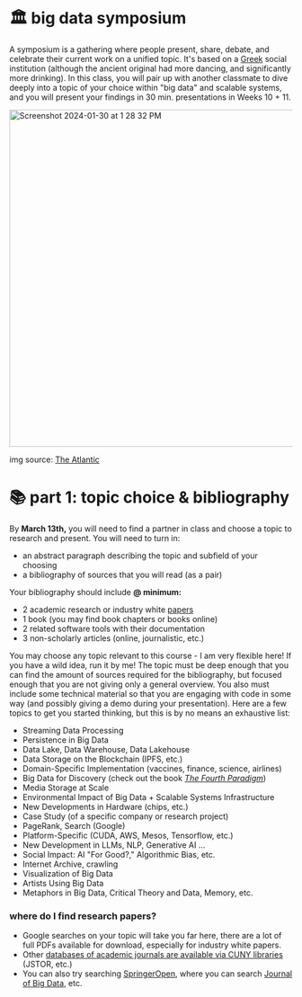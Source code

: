 # 🏛️ big data symposium

A symposium is a gathering where people present, share, debate, and celebrate their current work on a unified topic. It's based on a [Greek](https://en.wikipedia.org/wiki/Symposium#/media/File:Paestum_tombeau_plongeur_c1.jpg) social institution (although the ancient original had more dancing, and significantly more drinking). In this class, you will pair up with another classmate to dive deeply into a topic of your choice within "big data" and scalable systems, and you will present your findings in 30 min. presentations in Weeks 10 + 11.

<img width="600" alt="Screenshot 2024-01-30 at 1 28 32 PM" src="https://github.com/mab253/bigdata_spring24/assets/17707843/875c57f9-84ce-4704-8ac9-81c325840d44">

img source: [The Atlantic](https://cdn.theatlantic.com/thumbor/6qfVcgYTpN7FB6ZDTYQTVhvGdAA=/0x104:2000x1229/1600x900/media/img/mt/2017/03/Aristotle1/original.jpg)

# 📚 part 1: topic choice & bibliography

By **March 13th,** you will need to find a partner in class and choose a topic to research and present. You will need to turn in:
- an abstract paragraph describing the topic and subfield of your choosing
- a bibliography of sources that you will read (as a pair)

Your bibliography should include **@ minimum:**
- 2 academic research or industry white [papers](#where-do-I-find-research-papers)
- 1 book (you may find book chapters or books online)
- 2 related software tools with their documentation
- 3 non-scholarly articles (online, journalistic, etc.)
  
You may choose any topic relevant to this course - I am very flexible here! If you have a wild idea, run it by me! The topic must be deep enough that you can find the amount of sources required for the bibliography, but focused enough that you are not giving only a general overview. You also must include some technical material so that you are engaging with code in some way (and possibly giving a demo during your presentation). Here are a few topics to get you started thinking, but this is by no means an exhaustive list:
- Streaming Data Processing
- Persistence in Big Data
- Data Lake, Data Warehouse, Data Lakehouse
- Data Storage on the Blockchain (IPFS, etc.)
- Domain-Specific Implementation (vaccines, finance, science, airlines)
- Big Data for Discovery (check out the book _[The Fourth Paradigm](https://en.wikipedia.org/wiki/The_Fourth_Paradigm)_)
- Media Storage at Scale
- Environmental Impact of Big Data + Scalable Systems Infrastructure
- New Developments in Hardware (chips, etc.)
- Case Study (of a specific company or research project)
- PageRank, Search (Google)
- Platform-Specific (CUDA, AWS, Mesos, Tensorflow, etc.)
- New Development in LLMs, NLP, Generative AI ...
- Social Impact: AI "For Good?," Algorithmic Bias, etc.
- Internet Archive, crawling
- Visualization of Big Data
- Artists Using Big Data
- Metaphors in Big Data, Critical Theory and Data, Memory, etc.

### where do I find research papers?
- Google searches on your topic will take you far here, there are a lot of full PDFs available for download, especially for industry white papers.
- Other [databases of academic journals are available via CUNY libraries](https://www.cuny.edu/libraries/e-resources/) (JSTOR, etc.)
- You can also try searching [SpringerOpen](https://www.springeropen.com/), where you can search [Journal of Big Data](https://journalofbigdata.springeropen.com/), etc. 


